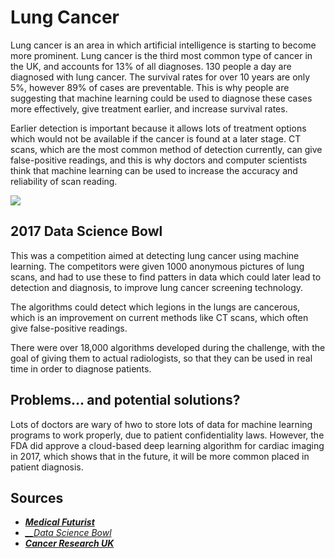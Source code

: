 # Lung Cancer

Lung cancer is an area in which artificial intelligence is starting to become more prominent. Lung cancer is the third most common type of cancer in the UK, and accounts for 13% of all diagnoses. 130 people a day are diagnosed with lung cancer. The survival rates for over 10 years are only 5%, however 89% of cases are preventable. This is why people are suggesting that machine learning could be used to diagnose these cases more effectively, give treatment earlier, and increase survival rates.

Earlier detection is important because it allows lots of treatment options which would not be available if the cancer is found at a later stage. CT scans, which are the most common method of detection currently, can give false-positive readings, and this is why doctors and computer scientists think that machine learning can be used to increase the accuracy and reliability of scan reading.

![](content-images/lung1.png)

## 2017 Data Science Bowl

This was a competition aimed at detecting lung cancer using machine learning. The competitors were given 1000 anonymous pictures of lung scans, and had to use these to find patters in data which could later lead to detection and diagnosis, to improve lung cancer screening technology.

The algorithms could detect which legions in the lungs are cancerous, which is an improvement on current methods like CT scans, which often give false-positive readings.

There were over 18,000 algorithms developed during the challenge, with the goal of giving them to actual radiologists, so that they can be used in real time in order to diagnose patients.

## Problems... and potential solutions?

Lots of doctors are wary of hwo to store lots of data for machine learning programs to work properly, due to patient confidentiality laws. However, the FDA did approve a cloud-based deep learning algorithm for cardiac imaging in 2017, which shows that in the future, it will be more common placed in patient diagnosis.

## Sources

- [*__Medical Futurist__*](http://medicalfuturist.com/the-future-of-radiology-and-ai/)
- [*__Data Science Bowl*](https://datasciencebowl.com/competitions/turning-machine-intelligence-against-lung-cancer/)
- [*__Cancer Research UK__*](http://www.cancerresearchuk.org/health-professional/cancer-statistics/statistics-by-cancer-type/lung-cancer)